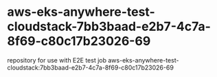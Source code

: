 # aws-eks-anywhere-test-cloudstack-7bb3baad-e2b7-4c7a-8f69-c80c17b23026-69
repository for use with E2E test job aws-eks-anywhere-test-cloudstack:7bb3baad-e2b7-4c7a-8f69-c80c17b23026-69
